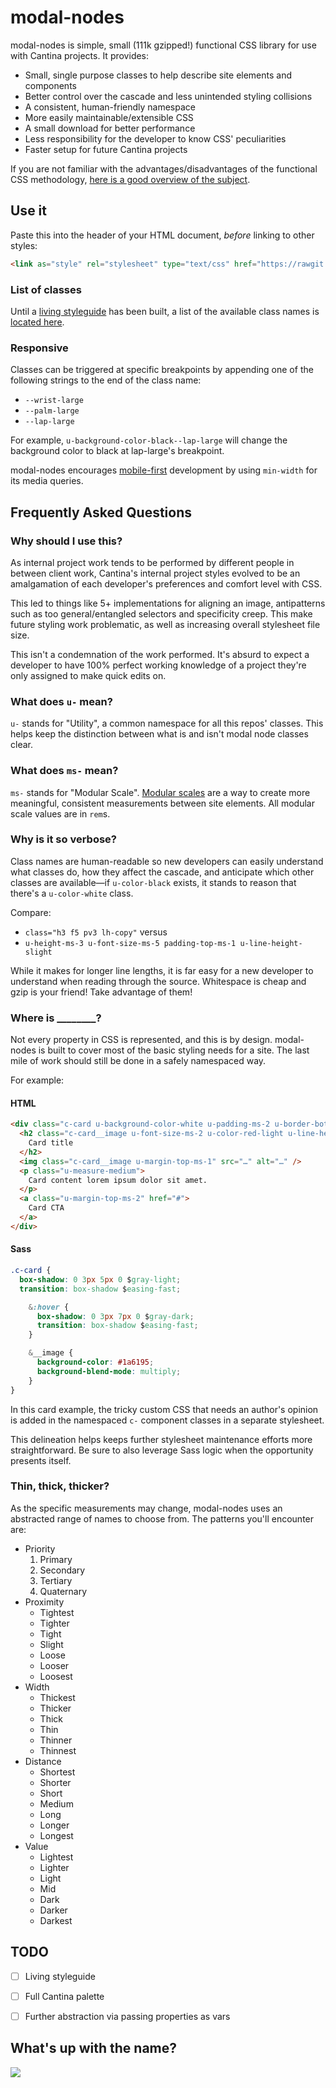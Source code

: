 # modal-nodes

modal-nodes is simple, small (111k gzipped!) functional CSS library for use with Cantina projects. It provides:

- Small, single purpose classes to help describe site elements and components
- Better control over the cascade and less unintended styling collisions
- A consistent, human-friendly namespace
- More easily maintainable/extensible CSS
- A small download for better performance
- Less responsibility for the developer to know CSS' peculiarities
- Faster setup for future Cantina projects

If you are not familiar with the advantages/disadvantages of the functional CSS methodology, [here is a good overview of the subject](https://adamwathan.me/css-utility-classes-and-separation-of-concerns/).


## Use it

Paste this into the header of your HTML document, *before* linking to other styles:

``` html
<link as="style" rel="stylesheet" type="text/css" href="https://rawgit.com/cantinac/modal-nodes/master/dist/modal-nodes.css" />
```

### List of classes
Until a [living styleguide](#todo) has been built, a list of the available class names is [located here](https://github.com/cantinac/modal-nodes/blob/master/class-names.md).

### Responsive

Classes can be triggered at specific breakpoints by appending one of the following strings to the end of the class name:

- `--wrist-large`
- `--palm-large`
- `--lap-large`

For example, `u-background-color-black--lap-large` will change the background color to black at lap-large's breakpoint. 

modal-nodes encourages [mobile-first](https://www.uxmatters.com/mt/archives/2012/03/mobile-first-what-does-it-mean.php) development by using `min-width` for its media queries.


## Frequently Asked Questions

### Why should I use this?

As internal project work tends to be performed by different people in between client work, Cantina's internal project styles evolved to be an amalgamation of each developer's preferences and comfort level with CSS.

This led to things like 5+ implementations for aligning an image, antipatterns such as too general/entangled selectors and specificity creep. This make future styling work problematic, as well as increasing overall stylesheet file size. 

This isn't a condemnation of the work performed. It's absurd to expect a developer to have 100% perfect working knowledge of a project they're only assigned to make quick edits on.


### What does `u-` mean?

`u-` stands for "Utility", a common namespace for all this repos' classes. This helps keep the distinction between what is and isn't modal node classes clear.


### What does `ms-` mean?

`ms-` stands for "Modular Scale". [Modular scales](https://alistapart.com/article/more-meaningful-typography) are a way to create more meaningful, consistent measurements between site elements. All modular scale values are in `rem`s.


### Why is it so verbose?

Class names are human-readable so new developers can easily understand what classes do, how they affect the cascade, and anticipate which other classes are available—if `u-color-black` exists, it stands to reason that there's a `u-color-white` class.

Compare:

- `class="h3 f5 pv3 lh-copy"` versus
- `u-height-ms-3 u-font-size-ms-5 padding-top-ms-1 u-line-height-slight`

While it makes for longer line lengths, it is far easy for a new developer to understand when reading through the source. Whitespace is cheap and gzip is your friend! Take advantage of them!


### Where is ________?

Not every property in CSS is represented, and this is by design. modal-nodes is built to cover most of the basic styling needs for a site. The last mile of work should still be done in a safely namespaced way.

For example:

#### HTML
``` html
<div class="c-card u-background-color-white u-padding-ms-2 u-border-bottom-thinner">
  <h2 class="c-card__image u-font-size-ms-2 u-color-red-light u-line-height-tight">
    Card title
  </h2>
  <img class="c-card__image u-margin-top-ms-1" src="…" alt="…" />
  <p class="u-measure-medium">
    Card content lorem ipsum dolor sit amet.
  </p>
  <a class="u-margin-top-ms-2" href="#">
    Card CTA
  </a>
</div>
```

#### Sass
``` css
.c-card {
  box-shadow: 0 3px 5px 0 $gray-light;
  transition: box-shadow $easing-fast;

	&:hover {
	  box-shadow: 0 3px 7px 0 $gray-dark;
	  transition: box-shadow $easing-fast;
	}

    &__image {
      background-color: #1a6195;
      background-blend-mode: multiply;
    }
}
```

In this card example, the tricky custom CSS that needs an author's opinion is added in the namespaced `c-` component classes in a separate stylesheet.

This delineation helps keeps further stylesheet maintenance efforts more straightforward. Be sure to also leverage Sass logic when the opportunity presents itself.

### Thin, thick, thicker?

As the specific measurements may change, modal-nodes uses an abstracted range of names to choose from. The patterns you'll encounter are:

- Priority 
    1. Primary
    1. Secondary
    1. Tertiary
    1. Quaternary
- Proximity
    - Tightest
    - Tighter
    - Tight
    - Slight
    - Loose
    - Looser
    - Loosest
- Width
    - Thickest
    - Thicker
    - Thick
    - Thin
    - Thinner
    - Thinnest
- Distance
    - Shortest
    - Shorter
    - Short
    - Medium
    - Long
    - Longer
    - Longest
- Value
    - Lightest
    - Lighter
    - Light
    - Mid
    - Dark
    - Darker
    - Darkest

## TODO

- [ ] Living styleguide
- [ ] Full Cantina palette
- [ ] Further abstraction via passing properties as vars


## What's up with the name?

![](https://i.imgur.com/2bTV6oc.jpg)

